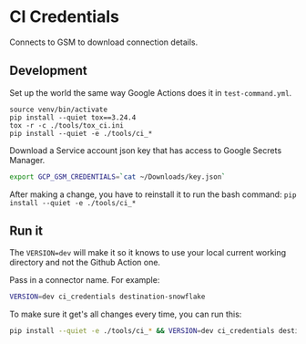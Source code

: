 # CI Credentials

Connects to GSM to download connection details.

## Development

Set up the world the same way Google Actions does it in `test-command.yml`.

```
source venv/bin/activate
pip install --quiet tox==3.24.4
tox -r -c ./tools/tox_ci.ini
pip install --quiet -e ./tools/ci_*
```

Download a Service account json key that has access to Google Secrets Manager.

```bash
export GCP_GSM_CREDENTIALS=`cat ~/Downloads/key.json`
```

After making a change, you have to reinstall it to run the bash command: `pip install --quiet -e ./tools/ci_*`

## Run it

The `VERSION=dev` will make it so it knows to use your local current working directory and not the Github Action one.

Pass in a connector name. For example:

```bash
VERSION=dev ci_credentials destination-snowflake
```

To make sure it get's all changes every time, you can run this:

```bash
pip install --quiet -e ./tools/ci_* && VERSION=dev ci_credentials destination-snowflake
```